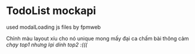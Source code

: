 # TodoList mockapi

used modalLoading js files by fpmweb



Chỉnh màu layout xíu cho nó unique mong mấy đại ca chấm bài thông cảm
*chạy top1 nhưng lại dính top2 :(((*


